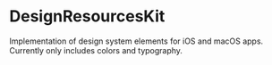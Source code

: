 # DesignResourcesKit

Implementation of design system elements for iOS and macOS apps. Currently only includes colors and typography.
